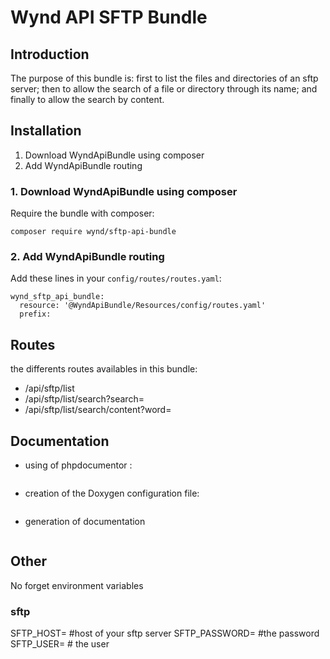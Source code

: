 # Wynd API SFTP Bundle

## Introduction

The purpose of this bundle is:
first to list the files and directories of an sftp server;
then to allow the search of a file or directory through its name;
and finally to allow the search by content.

## Installation

1. Download WyndApiBundle using composer
2. Add WyndApiBundle routing

### 1. Download WyndApiBundle using composer

Require the bundle with composer:

```composer
composer require wynd/sftp-api-bundle
```

### 2. Add WyndApiBundle routing

Add these lines in your `config/routes/routes.yaml`:

```
wynd_sftp_api_bundle:
  resource: '@WyndApiBundle/Resources/config/routes.yaml'
  prefix:
```

## Routes

the differents routes availables in this bundle:
- /api/sftp/list
- /api/sftp/list/search?search=
- /api/sftp/list/search/content?word=

## Documentation

- using of phpdocumentor :
```php phpdocumentor.phar -d /path/to/your/project -t /path/to/documentation
```
- creation of the Doxygen configuration file:
```doxygen -g Doxyfile
```
- generation of documentation
```doxygen Doxyfile
```

## Other 

No forget environment variables

### sftp
SFTP_HOST= #host of your sftp server
SFTP_PASSWORD= #the password
SFTP_USER= # the user